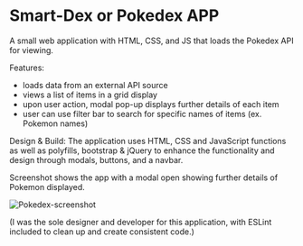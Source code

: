 # Smart-Dex or Pokedex APP

A small web application with HTML, CSS, and JS that loads the Pokedex API for viewing.

Features:
- loads data from an external API source
- views a list of items in a grid display
- upon user action, modal pop-up displays further details of each item
- user can use filter bar to search for specific names of items (ex. Pokemon names)

Design & Build:
The application uses HTML, CSS and JavaScript functions as well as polyfills, bootstrap & jQuery to enhance the functionality and design through modals, buttons, and a navbar.

Screenshot shows the app with a modal open showing further details of Pokemon displayed.

![Pokedex-screenshot](https://user-images.githubusercontent.com/91907563/181870696-4c49089f-eff9-4a92-b54e-169434312362.png)


(I was the sole designer and developer for this application, with ESLint included to clean up and create consistent code.)
